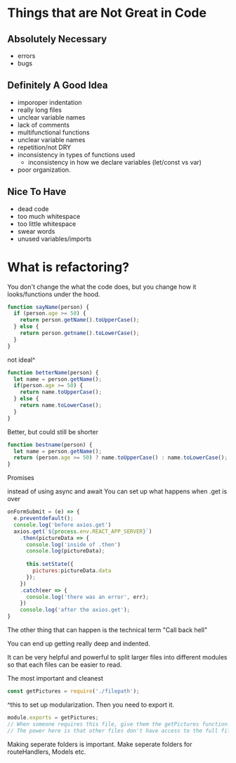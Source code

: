 # Things that are Not Great in Code

## Absolutely Necessary

- errors
- bugs

## Definitely A Good Idea

- imporoper indentation
- really long files
- unclear variable names
- lack of comments
- multifunctional functions
- unclear variable names
- repetition/not DRY
- inconsistency in types of functions used
  - inconsistency in how we declare variables (let/const vs var)
- poor organization.

## Nice To Have

- dead code
- too much whitespace
- too little whitespace
- swear words
- unused variables/imports

# What is refactoring?

You don't change the what the code does, but you change how it looks/functions under the hood.

```js
function sayName(person) {
  if (person.age >= 50) {
    return person.getName().toUpperCase();
  } else {
    return person.getname().toLowerCase();
  }
}
```
not ideal^

```js
function betterName(person) {
  let name = person.getName();
  if(person.age >= 50) {
    return name.toUpperCase();
  } else {
    return name.toLowerCase();
  }
}
```
Better, but could still be shorter
```js
function bestname(person) {
  let name = person.getName();
  return (person.age >= 50) ? name.toUpperCase() : name.toLowerCase();
}
```

Promises

instead of using async and await
You can set up what happens when .get is over
```js
onFormSubmit = (e) => {
  e.preventdefault();
  console.log('before axios.get')
  axios.get(`${process.env.REACT_APP_SERVER}`)
    .then(pictureData => {
      console.log('inside of .then')
      console.log(pictureData);
      
      this.setState({
        pictures:pictureData.data
      });
    })
    .catch(eer => {
      console.log('there was an error', err);
    })
    console.log('after the axios.get');
}
```

The other thing that can happen is the technical term "Call back hell"

You can end up getting really deep and indented.

It can be very helpful and powerful to split larger files into different modules so that each files can be easier to read.

The most important and cleanest


```js
const getPictures = require('./filepath');
```
^this to set up modularization. Then you need to export it.
```js
module.exports = getPictures;
// When someone requires this file, give them the getPictures function.
// The power here is that other files don't have access to the full file. They'll only get access to what you tell them.
```

Making seperate folders is important. Make seperate folders for routeHandlers, Models etc.

